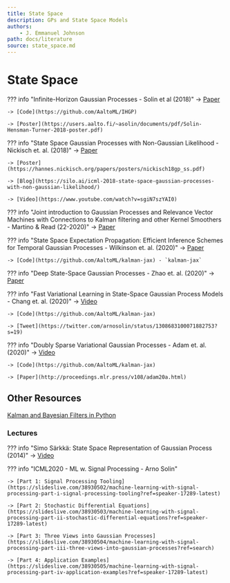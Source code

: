```yaml
---
title: State Space
description: GPs and State Space Models
authors:
    - J. Emmanuel Johnson
path: docs/literature
source: state_space.md
---
```

# State Space


??? info "Infinite-Horizon Gaussian Processes - Solin et al (2018)"
    -> [Paper](https://arxiv.org/abs/1811.06588)

    -> [Code](https://github.com/AaltoML/IHGP)

    -> [Poster](https://users.aalto.fi/~asolin/documents/pdf/Solin-Hensman-Turner-2018-poster.pdf)

??? info "State Space Gaussian Processes with Non-Gaussian Likelihood - Nickisch et. al. (2018)"
    -> [Paper](http://proceedings.mlr.press/v80/nickisch18a.html)

    -> [Poster](https://hannes.nickisch.org/papers/posters/nickisch18gp_ss.pdf)

    -> [Blog](https://silo.ai/icml-2018-state-space-gaussian-processes-with-non-gaussian-likelihood/)

    -> [Video](https://www.youtube.com/watch?v=sgiN7szYAI0)


??? info "Joint introduction to Gaussian Processes and Relevance Vector Machines with Connections to Kalman filtering and other Kernel Smoothers - Martino & Read (22-2020)"
    -> [Paper](https://arxiv.org/abs/2009.09217)


??? info "State Space Expectation Propagation: Efficient Inference Schemes for Temporal Gaussian Processes - Wilkinson et. al. (2020)"
    -> [Paper](https://arxiv.org/abs/2007.05994v1)

    -> [Code](https://github.com/AaltoML/kalman-jax) - `kalman-jax`


??? info "Deep State-Space Gaussian Processes - Zhao et. al. (2020)"
    -> [Paper](https://arxiv.org/abs/2008.04733v1)


??? info "Fast Variational Learning in State-Space Gaussian Process Models - Chang et. al. (2020)"
    -> [Video](https://www.youtube.com/watch?v=aZwq6XSAtpo&feature=youtu.be)

    -> [Code](https://github.com/AaltoML/kalman-jax)

    -> [Tweet](https://twitter.com/arnosolin/status/1308683100071882753?s=19)

??? info "Doubly Sparse Variational Gaussian Processes - Adam et. al. (2020)"
    -> [Video](https://www.youtube.com/watch?v=aZwq6XSAtpo&feature=youtu.be)

    -> [Code](https://github.com/AaltoML/kalman-jax)

    -> [Paper](http://proceedings.mlr.press/v108/adam20a.html)



## Other Resources


[Kalman and Bayesian Filters in Python](https://github.com/rlabbe/Kalman-and-Bayesian-Filters-in-Python)


### Lectures


??? info "Simo Särkkä: State Space Representation of Gaussian Process (2014)"
    -> [Video](https://www.youtube.com/watch?v=saEmFeg3LB8)

??? info "ICML2020 - ML w. Signal Processing - Arno Solin"

    -> [Part 1: Signal Processing Tooling](https://slideslive.com/38930502/machine-learning-with-signal-processing-part-i-signal-processing-tooling?ref=speaker-17289-latest)

    -> [Part 2: Stochastic Differential Equations](https://slideslive.com/38930503/machine-learning-with-signal-processing-part-ii-stochastic-differential-equations?ref=speaker-17289-latest)

    -> [Part 3: Three Views into Gaussian Processes](https://slideslive.com/38930504/machine-learning-with-signal-processing-part-iii-three-views-into-gaussian-processes?ref=search)

    -> [Part 4: Application Examples](https://slideslive.com/38930505/machine-learning-with-signal-processing-part-iv-application-examples?ref=speaker-17289-latest)